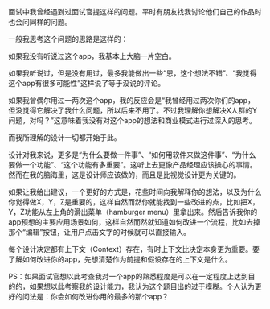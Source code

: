 面试中我曾经遇到过面试官提这样的问题。平时有朋友找我讨论他们自己的作品时也会问同样的问题。

一般我思考这个问题的思路是这样的：

如果我没有听说过这个app，我基本上大脑一片空白。

如果我听说过，但是没有用过，最多我能做出一些“恩，这个想法不错”、“我觉得这个app有很多可能性”这样说了等于没说的评论。

如果我曾偶尔用过一两次这个app，我的反应会是“我曾经用过两次你们的app，但没觉得它解决了我什么问题，所以后来不用了。不过我理解你想解决X人群的Y问题，对吗？”这意味着我没有对这个app的想法和商业模式进行过深入的思考。

而我所理解的设计一切都开始于此。

设计对我来说，更多是“为什么要做一件事”、“如何用软件来做这件事”、“为什么要做一个功能”、“这个功能有多重要”。这听上去更像产品经理应该操心的事情。然而在我的脑海里，这是设计师应该做的，而且是比视觉设计更为关键的。

如果让我给出建议，一个更好的方式是，花些时间向我解释你的想法，以及为什么你觉得做X，Y，Z是重要的，这样自然而然你就能找到一些改进的点，比如把X，Y，Z功能从左上角的滑出菜单（hamburger menu）里拿出来。然后告诉我你的app预想的主要应用场景如何，这样自然而然就知道如何改进一个流程，比如去掉那个“编辑”按钮，让用户点击文字的时候就可以直接输入。

每个设计决定都有上下文（Context）存在，有时上下文比决定本身更为重要。要了解如何改进你的app，先想清楚作为前提和假设存在的上下文是什么。

PS：如果面试官想以此考查我对一个app的熟悉程度是可以在一定程度上达到目的的，如果想以此考察我的设计能力，我认为这个题目出的过于模糊。个人认为更好的问法是：你会如何改进你用的最多的那个app？